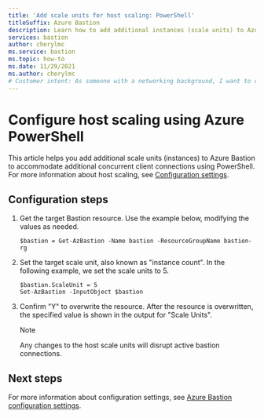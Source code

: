 ```yaml
---
title: 'Add scale units for host scaling: PowerShell'
titleSuffix: Azure Bastion
description: Learn how to add additional instances (scale units) to Azure Bastion using PowerShell
services: bastion
author: cherylmc
ms.service: bastion
ms.topic: how-to
ms.date: 11/29/2021
ms.author: cherylmc
# Customer intent: As someone with a networking background, I want to configure host scaling using Azure PowerShell.
---
```


# Configure host scaling using Azure PowerShell

This article helps you add additional scale units (instances) to Azure Bastion to accommodate additional concurrent client connections using PowerShell. For more information about host scaling, see [Configuration settings](configuration-settings.md#instance).

## Configuration steps

1. Get the target Bastion resource. Use the example below, modifying the values as needed.

   ```azurepowershell-interactive
   $bastion = Get-AzBastion -Name bastion -ResourceGroupName bastion-rg
   ```

1. Set the target scale unit, also known as "instance count". In the following example, we set the scale units to 5.

   ```azurepowershell-interactive
   $bastion.ScaleUnit = 5
   Set-AzBastion -InputObject $bastion
   ```

1. Confirm "Y" to overwrite the resource. After the resource is overwritten, the specified value is shown in the output for "Scale Units".

   >[!NOTE]
   > Any changes to the host scale units will disrupt active bastion connections.
   >

## Next steps

For more information about configuration settings, see [Azure Bastion configuration settings](configuration-settings.md).

